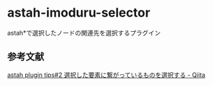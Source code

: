 # astah-imoduru-selector
astah*で選択したノードの関連先を選択するプラグイン

## 参考文献
[astah plugin tips#2 選択した要素に繋がっているものを選択する - Qiita](https://qiita.com/Shintaro_Hosoai/items/73f3a0e40fb4028b16c2)
